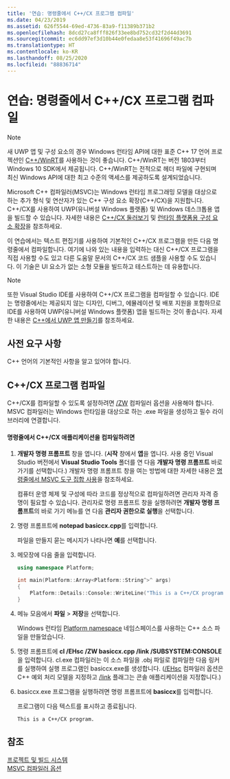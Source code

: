 ```yaml
---
title: '연습: 명령줄에서 C++/CX 프로그램 컴파일'
ms.date: 04/23/2019
ms.assetid: 626f5544-69ed-4736-83a9-f11389b371b2
ms.openlocfilehash: 8dcd27ca8fff826f33ee8bd752cd32f2d44d3691
ms.sourcegitcommit: ec6dd97ef3d10b44e0fedaa8e53f41696f49ac7b
ms.translationtype: HT
ms.contentlocale: ko-KR
ms.lasthandoff: 08/25/2020
ms.locfileid: "88836714"
---
```

# <a name="walkthrough-compiling-a-ccx-program-on-the-command-line"></a>연습: 명령줄에서 C++/CX 프로그램 컴파일

> [!NOTE]
> 새 UWP 앱 및 구성 요소의 경우 Windows 런타임 API에 대한 표준 C++ 17 언어 프로젝션인 [C++/WinRT](/windows/uwp/cpp-and-winrt-apis/)를 사용하는 것이 좋습니다. C++/WinRT는 버전 1803부터 Windows 10 SDK에서 제공됩니다. C++/WinRT는 전적으로 헤더 파일에 구현되며 최신 Windows API에 대한 최고 수준의 액세스를 제공하도록 설계되었습니다.

Microsoft C++ 컴파일러(MSVC)는 Windows 런타임 프로그래밍 모델을 대상으로 하는 추가 형식 및 연산자가 있는 C++ 구성 요소 확장(C++/CX)을 지원합니다. C++/CX를 사용하여 UWP(유니버설 Windows 플랫폼) 및 Windows 데스크톱용 앱을 빌드할 수 있습니다. 자세한 내용은 [C++/CX 둘러보기](/archive/msdn-magazine/2013/april/component-extensions-a-tour-of-c-cx) 및 [런타임 플랫폼용 구성 요소 확장](../extensions/component-extensions-for-runtime-platforms.md)을 참조하세요.

이 연습에서는 텍스트 편집기를 사용하여 기본적인 C++/CX 프로그램을 만든 다음 명령줄에서 컴파일합니다. 여기에 나와 있는 내용을 입력하는 대신 C++/CX 프로그램을 직접 사용할 수도 있고 다른 도움말 문서의 C++/CX 코드 샘플을 사용할 수도 있습니다. 이 기술은 UI 요소가 없는 소형 모듈을 빌드하고 테스트하는 데 유용합니다.

> [!NOTE]
> 또한 Visual Studio IDE를 사용하여 C++/CX 프로그램을 컴파일할 수 있습니다. IDE는 명령줄에서는 제공되지 않는 디자인, 디버그, 에뮬레이션 및 배포 지원을 포함하므로 IDE를 사용하여 UWP(유니버설 Windows 플랫폼) 앱을 빌드하는 것이 좋습니다. 자세한 내용은 [C++에서 UWP 앱 만들기](/windows/uwp/get-started/create-a-basic-windows-10-app-in-cpp)를 참조하세요.

## <a name="prerequisites"></a>사전 요구 사항

C++ 언어의 기본적인 사항을 알고 있어야 합니다.

## <a name="compiling-a-ccx-program"></a>C++/CX 프로그램 컴파일

C++/CX를 컴파일할 수 있도록 설정하려면 [/ZW](reference/zw-windows-runtime-compilation.md) 컴파일러 옵션을 사용해야 합니다. MSVC 컴파일러는 Windows 런타임을 대상으로 하는 .exe 파일을 생성하고 필수 라이브러리에 연결합니다.

#### <a name="to-compile-a-ccx-application-on-the-command-line"></a>명령줄에서 C++/CX 애플리케이션을 컴파일하려면

1. **개발자 명령 프롬프트** 창을 엽니다. (**시작** 창에서 **앱**을 엽니다. 사용 중인 Visual Studio 버전에서 **Visual Studio Tools** 폴더를 연 다음 **개발자 명령 프롬프트** 바로 가기를 선택합니다.) 개발자 명령 프롬프트 창을 여는 방법에 대한 자세한 내용은 [명령줄에서 MSVC 도구 집합 사용](building-on-the-command-line.md)을 참조하세요.

   컴퓨터 운영 체제 및 구성에 따라 코드를 정상적으로 컴파일하려면 관리자 자격 증명이 필요할 수 있습니다. 관리자로 명령 프롬프트 창을 실행하려면 **개발자 명령 프롬프트**의 바로 가기 메뉴를 연 다음 **관리자 권한으로 실행**을 선택합니다.

1. 명령 프롬프트에 **notepad basiccx.cpp**를 입력합니다.

   파일을 만들지 묻는 메시지가 나타나면 **예**를 선택합니다.

1. 메모장에 다음 줄을 입력합니다.

    ```cpp
    using namespace Platform;

    int main(Platform::Array<Platform::String^>^ args)
    {
        Platform::Details::Console::WriteLine("This is a C++/CX program.");
    }
    ```

1. 메뉴 모음에서 **파일** > **저장**을 선택합니다.

   Windows 런타임 [Platform namespace](../cppcx/platform-namespace-c-cx.md) 네임스페이스를 사용하는 C++ 소스 파일을 만들었습니다.

1. 명령 프롬프트에 **cl /EHsc /ZW basiccx.cpp /link /SUBSYSTEM:CONSOLE**을 입력합니다. cl.exe 컴파일러는 이 소스 파일을 .obj 파일로 컴파일한 다음 링커를 실행하여 실행 프로그램인 basiccx.exe를 생성합니다. ([/EHsc](reference/eh-exception-handling-model.md) 컴파일러 옵션은 C++ 예외 처리 모델을 지정하고 [/link](reference/link-pass-options-to-linker.md) 플래그는 콘솔 애플리케이션을 지정합니다.)

1. basiccx.exe 프로그램을 실행하려면 명령 프롬프트에 **basiccx**를 입력합니다.

   프로그램이 다음 텍스트를 표시하고 종료됩니다.

    ```Output
    This is a C++/CX program.
    ```

## <a name="see-also"></a>참조

[프로젝트 및 빌드 시스템](projects-and-build-systems-cpp.md)<br/>
[MSVC 컴파일러 옵션](reference/compiler-options.md)
